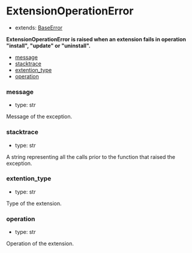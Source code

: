 # ExtensionOperationError

- extends: [BaseError](./doc/api/python/exceptions/baseerror.md)

**ExtensionOperationError is raised when an extension fails in operation "install", "update" or "uninstall".**

- [message](#message)
- [stacktrace](#stacktrace)
- [extention_type](#extention_type)
- [operation](#operation)

### message
- type: str

Message of the exception.


### stacktrace
- type: str

A string representing all the calls prior to the function that raised the exception.


### extention_type
- type: str

Type of the extension.

### operation
- type: str

Operation of the extension.
